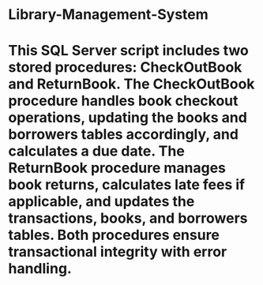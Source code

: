 # Library-Management-System

# This SQL Server script includes two stored procedures: CheckOutBook and ReturnBook. The CheckOutBook procedure handles book checkout operations, updating the books and borrowers tables accordingly, and calculates a due date. The ReturnBook procedure manages book returns, calculates late fees if applicable, and updates the transactions, books, and borrowers tables. Both procedures ensure transactional integrity with error handling.
